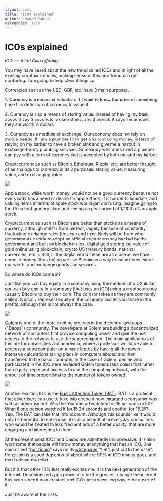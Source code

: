 ```yaml
---
layout: post
title: "ICOs explained"
author: "Hamed Rabah"
categories: tech
---
```



ICOs explained
==============

*ICO --- Inital Coin offering.*

You may have heard about the new trend called ICOs and in light of all the existing cryptocurrencies, making sense of this new trend can get confusing. I am going to help clear things up.

Currencies such as the USD, GBP, etc. have 3 main purposes.

1\. Currency is a means of valuation. If I want to know the price of something I use this definition of currency to value it.

2\. Currency is also a means of storing value. Instead of having my bank account say 3 coconuts, 5 clam shells, and 2 pencils it says the amount they are worth in dollars.

3\. Currency as a medium of exchange. Our economy does not rely on mutual needs. If I am a plumber I can get a haircut using money, instead of relying on my barber to have a broken sink and give me a haircut in exchange for my plumbing services. Somebody who does need a plumber can pay with a form of currency that is accepted by both me and my barber.

Cryptocurrencies such as Bitcoin, Ethereum, Ripple, etc. are better thought of as analogus to currency in its 3 purposes: storing value, measuring value, and exchanging value.

![](https://miro.medium.com/max/1024/1*VGz1Rvfq85Rx2CUeh0Y_Mg@2x.png)

Apple stock, while worth money, would not be a good currency because not everybody has a need or desire for apple stock, it is harder to liquidate, and valuing items in terms of apple stock would get confusing. Imagine going to the (Amazon) grocery store and seeing an pear priced at 1/110th of an apple stock.

Cryptocurrencies such as Bitcoin are better than stocks as a means of currency, although still far from perfect, largely because of constantly fluctuating exchange rates (this can and most likely will be fixed when governments decide to adopt an official cryptocurrency backed by the government and built on blockchain (ex. digital gold storing the value of gold online using blockchain, crypto US treasury bonds, national currencies, etc. ). Still, in the digital world these are as close as we have come to money (thus far) so we use Bitcoin as a way to value items, store our worth, and exchange goods and services.

So where do ICOs come in?

Just like you can buy equity in a company using the medium of a US dollar, you can buy equity in a company (that uses an ICO) using a cryptocurrency (usually Bitcoin) to buy their coin. The coin (or token as they are commonly called) typically represent equity in the company and let you share in the profits, although this is not always the case.

![](https://miro.medium.com/max/1291/1*JROuZF1n_dIy8B0tdl2zCQ@2x.png)

[Golem](https://golem.network/) is one of the more exciting projects in the decentralized apps ("Dapps") community. The developers at Golem are building a decentralized network of computers that provide computing power and give the user access to the network to use the supercomputer. The main applications of this are for universities and academia, where a professor would be able to acccess a supercomputer on a basic laptop by having all the power intensive calculations taking place in computers abroad and then transferred to the basic computer. In the case of Golem, people who participated in the ICO were awarded Golem tokens (aka coins) that rather than equity, represent accesss to use the computing network, with the amount of time proportional to the number of tokens owned.

![](https://miro.medium.com/max/728/1*ejDvxVy0TjkXbK7dI-qMQw@2x.png)

Another exciting ICO is the [Basic Attention Token (BAT)](https://basicattentiontoken.org/). BAT is a protocal that advertisers can use to take into account how engaged a consumer was with an advertisment. Was the Youtube ad watched for 15 seconds or 50? What if one person watched it for 15.24 seconds and another for 15.25? Yep. The BAT can take that into account. Although this sounds like it would only be benefitial to enterprise, it is also benefitial to everyday consumers, who would be treated to less frequent ads of a better quality, that are more engaging and interesting to them.

At the present most ICOs and Dapps are admittedly unimpressive. It is also worrisome that people will throw money at anything that has an ICO. One coin called "[ponzicoin](https://ponzico.win/)" says on its [whitepaper](https://ponzico.win/ponzico.pdf) "Let's just cut to the case". Ponzicoin is a good depiction of about where 90% of ICO money goes, and that is down the toilet.

But it is that other 10% that really excites me. It is the next generation of the internet. Decentralized apps promise to be the greatest change the internet has seen since it was created, and ICOs are an exciting way to be a part of it.

Just be aware of the risks.